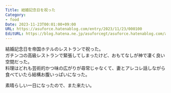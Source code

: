 ```yaml
---
Title: 結婚記念日を祝った
Category:
- food
Date: 2023-11-23T00:01:00+09:00
URL: https://asuforce.hatenablog.com/entry/2023/11/23/000100
EditURL: https://blog.hatena.ne.jp/asuforcegt/asuforce.hatenablog.com/atom/entry/6801883189062248310
---
```


結婚記念日を帝国ホテルのレストランで祝った。  
ガチンコの高級レストランで緊張してしまったけど、おもてなしが神で凄く良い空間だった。  
料理はどれも芸術的かつ味の広がりが尋常じゃなくて、妻とアレコレ話しながら食べていたら結構お腹いっぱいになった。

素晴らしい一日になったので、また来たい。
